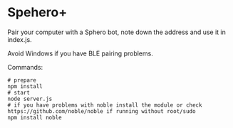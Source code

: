# Spehero+

Pair your computer with a Sphero bot, note down the address and use it in index.js.

Avoid Windows if you have BLE pairing problems.

Commands:
```
# prepare
npm install
# start
node server.js
# if you have problems with noble install the module or check https://github.com/noble/noble if running without root/sudo
npm install noble
```